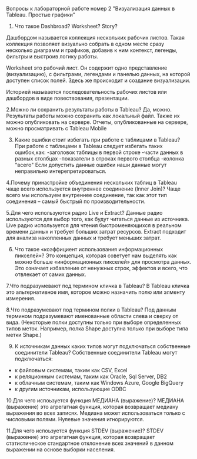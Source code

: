 Вопросы к лабораторной работе номер 2 "Визуализация данных в Tableau. Простые графики"

1. Что такое Dashbroad? Worksheet? Story?

Дашбордом называется коллекция нескольких рабочих листов. Такая коллекция
позволяет визуально собрать в одном месте сразу несколько диаграмм и графиков,
добавив к ним контекст, легенды, фильтры и выстроив логику работы.

Worksheet это рабочий лист. Он содержит одно представление (визуализацию), 
с фильтрами, легендами и панелью данных, на которой доступен список полей. 
Здесь же происходит и создание визуализации.

Историей называется последовательность рабочих листов или дашбордов в виде повествования, презентации.

2.Можно ли сохранить результаты работы в Tableau?
Да, можно. Результаты работы можно сохранить как локальный файл. Также их можно опубликовать на сервере.
Отчеты, опубликованные на сервере, можно просматривать с Tableau Mobile

3. Какие ошибки стоит избегать при работе с таблицами в  Tableau?
При работе с таблицами в  Tableau следует избегать таких ошибок,как:
-заголовок таблицы в первой строке
-части данных в разных столбцах
-показатели в строках первого столбца
-колонка "всего"
Если допустить данные ошибки наши данные могут неправильно интерепретироваться.

4.Почему принастройке объединения нескольких таблиц в Tableau чаще всего используется внутреннее соединение (Inner Join)?
Чаще всего мы используем внутреннее соединение, так как этот тип соединения – самый быстрый по производительности.

5.Для чего используются радио Live и Extract?
Данные радио используются для выбор того, как будут читаться данные из источника.
Live радио используется  для чтения быстроменяющихся в реальном времени данных и требует больших затрат ресурсов.
Extract подходит для анализа накопленных данных и требует меньших затрат.

6. Что такое «коэффициент использования информационных пикселей»?
Это концепция, которая советует нам выделять как можно больше «информационных пикселей» для просмотра данных. 
Это означает избавление от ненужных строк, эффектов и всего, что отвлекает от самих данных.

7.Что подразумевают под термином кличка в Tableau?
В Tableau кличка это альтернативное имя, которое можно назначить полю или элменту измерения.

8.Что подразумевают под термином полки в Tableau?
Под данным термином подразумевают именованные области слева и сверху от вида.
(Некоторые полки доступны только при выборе определенных типов меток. 
Например, полка Shape доступна только при выборе типа метки Shape.)

9. К источникам данных каких типов могут подключаться собственные соединители Tableau?
Собственные соединители Tableau могут подключаться:
- к файловым системам, таким как CSV, Excel
- к реляционным системам, таким как Oracle, Sql Server, DB2
- к облачным системам, таким как Windows Azure, Google BigQuery 
- к другим источникам, использующие ODBC

10.Для чего испоьзуется функция МЕДИАНА (выражение)? МЕДИАНА (выражение) это агрегатная функция, которая возвращает медиану выражения во всех записях.
 Медиана может использоваться только с числовыми полями. Нулевые значения игнорируются.

11.Для чего испоьзуется функция STDEV (выражение)? STDEV (выражение) это агрегатная функция, которая возвращает статистическое стандартное отклонение 
всех значений в данном выражении на основе выборки населения.
